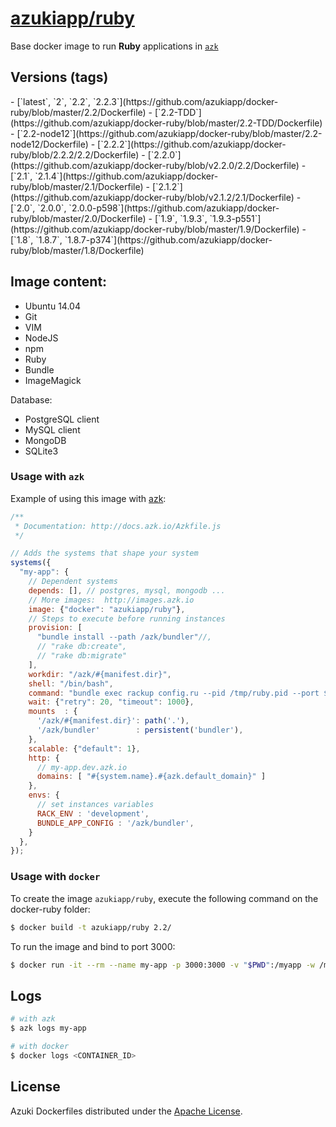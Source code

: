 [azukiapp/ruby](http://images.azk.io/#/ruby)
==================

Base docker image to run **Ruby** applications in [`azk`](http://azk.io)

Versions (tags)
---

<versions>
- [`latest`, `2`, `2.2`, `2.2.3`](https://github.com/azukiapp/docker-ruby/blob/master/2.2/Dockerfile)
- [`2.2-TDD`](https://github.com/azukiapp/docker-ruby/blob/master/2.2-TDD/Dockerfile)
- [`2.2-node12`](https://github.com/azukiapp/docker-ruby/blob/master/2.2-node12/Dockerfile)
- [`2.2.2`](https://github.com/azukiapp/docker-ruby/blob/2.2.2/2.2/Dockerfile)
- [`2.2.0`](https://github.com/azukiapp/docker-ruby/blob/v2.2.0/2.2/Dockerfile)
- [`2.1`, `2.1.4`](https://github.com/azukiapp/docker-ruby/blob/master/2.1/Dockerfile)
- [`2.1.2`](https://github.com/azukiapp/docker-ruby/blob/v2.1.2/2.1/Dockerfile)
- [`2.0`, `2.0.0`, `2.0.0-p598`](https://github.com/azukiapp/docker-ruby/blob/master/2.0/Dockerfile)
- [`1.9`, `1.9.3`, `1.9.3-p551`](https://github.com/azukiapp/docker-ruby/blob/master/1.9/Dockerfile)
- [`1.8`, `1.8.7`, `1.8.7-p374`](https://github.com/azukiapp/docker-ruby/blob/master/1.8/Dockerfile)
</versions>

Image content:
---

- Ubuntu 14.04
- Git
- VIM
- NodeJS
- npm
- Ruby
- Bundle
- ImageMagick

Database:

- PostgreSQL client
- MySQL client
- MongoDB
- SQLite3

### Usage with `azk`

Example of using this image with [azk](http://azk.io):

```js
/**
 * Documentation: http://docs.azk.io/Azkfile.js
 */

// Adds the systems that shape your system
systems({
  "my-app": {
    // Dependent systems
    depends: [], // postgres, mysql, mongodb ...
    // More images:  http://images.azk.io
    image: {"docker": "azukiapp/ruby"},
    // Steps to execute before running instances
    provision: [
      "bundle install --path /azk/bundler"//,
      // "rake db:create",
      // "rake db:migrate"
    ],
    workdir: "/azk/#{manifest.dir}",
    shell: "/bin/bash",
    command: "bundle exec rackup config.ru --pid /tmp/ruby.pid --port $HTTP_PORT --host 0.0.0.0",
    wait: {"retry": 20, "timeout": 1000},
    mounts  : {
      '/azk/#{manifest.dir}': path('.'),
      '/azk/bundler'        : persistent('bundler'),
    },
    scalable: {"default": 1},
    http: {
      // my-app.dev.azk.io
      domains: [ "#{system.name}.#{azk.default_domain}" ]
    },
    envs: {
      // set instances variables
      RACK_ENV : 'development',
      BUNDLE_APP_CONFIG : '/azk/bundler',
    }
  },
});
```

### Usage with `docker`

To create the image `azukiapp/ruby`, execute the following command on the docker-ruby folder:

```sh
$ docker build -t azukiapp/ruby 2.2/
```

To run the image and bind to port 3000:

```sh
$ docker run -it --rm --name my-app -p 3000:3000 -v "$PWD":/myapp -w /myapp azukiapp/ruby ruby app.rb
```

Logs
---

```sh
# with azk
$ azk logs my-app

# with docker
$ docker logs <CONTAINER_ID>
```

## License

Azuki Dockerfiles distributed under the [Apache License][license].

[license]: ./LICENSE

